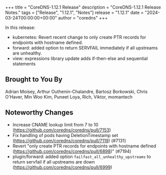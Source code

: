+++
title = "CoreDNS-1.12.1 Release"
description = "CoreDNS-1.12.1 Release Notes."
tags = ["Release", "1.12.1", "Notes"]
release = "1.12.1"
date = "2024-03-24T00:00:00+00:00"
author = "coredns"
+++

In this release:
* kubernetes: Revert recent change to only create PTR records for endpoints with hostname defined.
* forward: added option to return SERVFAIL immediately if all upstreams are unhealthy.
* view: expressions library update adds if-then-else and sequential statements

## Brought to You By

Adrian Moisey,
Arthur Outhenin-Chalandre,
Bartosz Borkowski,
Chris O'Haver,
Min Woo Kim,
Puneet Loya,
Rich,
Viktor,
momantech


## Noteworthy Changes

* Increase CNAME lookup limit from 7 to 10 (https://github.com/coredns/coredns/pull/7153)
* Fix handling of pods having DeletionTimestamp set (https://github.com/coredns/coredns/pull/7119) (#7131)
* Revert "only create PTR records for endpoints with hostname defined (https://github.com/coredns/coredns/pull/6898)" (#7194)
* plugin/forward: added option `failfast_all_unhealthy_upstreams` to return servfail if all upstreams are down (https://github.com/coredns/coredns/pull/6999)
